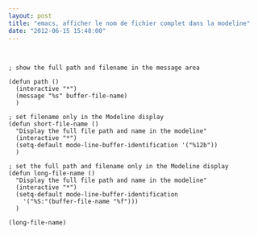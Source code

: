 ```yaml
---
layout: post
title: "emacs, afficher le nom de fichier complet dans la modeline"
date: "2012-06-15 15:48:00"
---
```

<pre><br /><code><br />; show the full path and filename in the message area<br /><br />(defun path ()<br />  (interactive "*")<br />  (message "%s" buffer-file-name)<br />  )<br /><br />; set filename only in the Modeline display<br />(defun short-file-name ()<br />  "Display the full file path and name in the modeline"<br />  (interactive "*")<br />  (setq-default mode-line-buffer-identification '("%12b"))<br />  )<br /><br />; set the full path and filename only in the Modeline display<br />(defun long-file-name ()<br />  "Display the full file path and name in the modeline"<br />  (interactive "*")<br />  (setq-default mode-line-buffer-identification<br />    '("%S:"(buffer-file-name "%f")))<br />  )<br /><br />(long-file-name)<br /></code><br /></pre>
